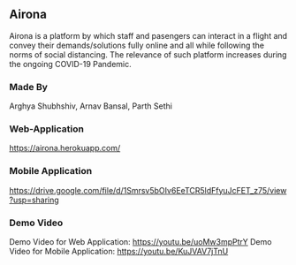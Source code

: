 ## Airona

Airona is a platform by which staff and pasengers can interact in a flight and convey their demands/solutions fully online and all while following the norms of social distancing. The relevance of such platform increases during the ongoing COVID-19 Pandemic.

### Made By

Arghya Shubhshiv, Arnav Bansal, Parth Sethi

### Web-Application

https://airona.herokuapp.com/

### Mobile Application

https://drive.google.com/file/d/1Smrsv5bOIv6EeTCR5ldFfyuJcFET_z75/view?usp=sharing

### Demo Video

Demo Video for Web Application:  https://youtu.be/uoMw3mpPtrY
Demo Video for Mobile Application:  https://youtu.be/KuJVAV7jTnU
